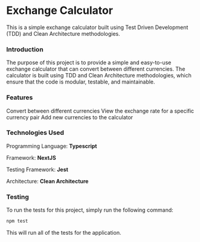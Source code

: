 <h1>Exchange Calculator</h1>
This is a simple exchange calculator built using Test Driven Development (TDD) and Clean Architecture methodologies.

<h3>Introduction</h3>
The purpose of this project is to provide a simple and easy-to-use exchange calculator that can convert between different currencies. The calculator is built using TDD and Clean Architecture methodologies, which ensure that the code is modular, testable, and maintainable.

<h3>Features</h3>
Convert between different currencies
View the exchange rate for a specific currency pair
Add new currencies to the calculator

<h3>Technologies Used</h3>

Programming Language: **Typescript**

Framework: **NextJS**

Testing Framework: **Jest**

Architecture: **Clean Architecture**

<h3>Testing</h3>
To run the tests for this project, simply run the following command:

```bash
npm test
```

This will run all of the tests for the application.
